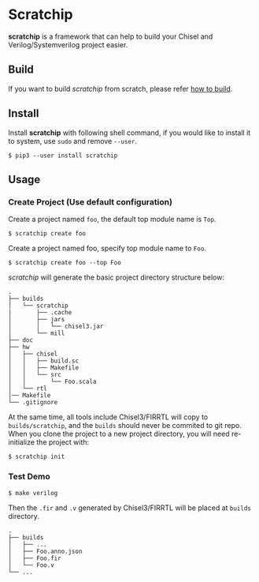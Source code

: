 # Scratchip

**scratchip** is a framework that can help to build your Chisel and Verilog/Systemverilog project easier.

## Build

If you want to build *scratchip* from scratch, please refer [how to build](doc/how-to-build.md).

## Install

Install **scratchip** with following shell command, if you would like to install it to system, use `sudo` and remove `--user`.

```shell
$ pip3 --user install scratchip
```

## Usage

### Create Project (Use default configuration)

Create a project named `foo`, the default top module name is `Top`.

```shell
$ scratchip create foo
```

Create a project named foo, specify top module name to `Foo`.

```shell
$ scratchip create foo --top Foo
```

*scratchip* will generate the basic project directory structure below:

```shell
.
├── builds
│   └── scratchip
|       ├── .cache
│       ├── jars
│       │   └── chisel3.jar
│       └── mill
├── doc
├── hw
│   ├── chisel
│   │   ├── build.sc
│   │   ├── Makefile
│   │   └── src
│   │       └── Foo.scala
│   └── rtl
│── Makefile
└── .gitignore
```

At the same time, all tools include Chisel3/FIRRTL will copy to `builds/scratchip`, and the `builds` should never be commited to git repo. When you clone the project to a new project directory, you will need re-initialize the project with:

```shell
$ scratchip init
```

### Test Demo

```shell
$ make verilog
```

Then the `.fir` and `.v` generated by Chisel3/FIRRTL will be placed at `builds` directory.

```shell
.
├── builds
│   ├── ... 
│   ├── Foo.anno.json
│   ├── Foo.fir
│   └── Foo.v
└── ...
```
